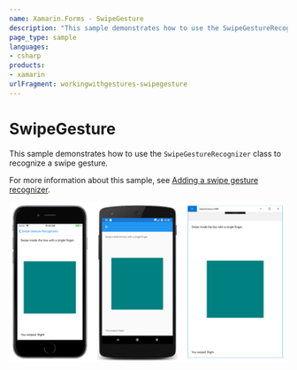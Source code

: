 ```yaml
---
name: Xamarin.Forms - SwipeGesture
description: "This sample demonstrates how to use the SwipeGestureRecognizer class to recognize a swipe gesture."
page_type: sample
languages:
- csharp
products:
- xamarin
urlFragment: workingwithgestures-swipegesture
---
```

# SwipeGesture

This sample demonstrates how to use the `SwipeGestureRecognizer` class to recognize a swipe gesture.

For more information about this sample, see [Adding a swipe gesture recognizer](https://docs.microsoft.com/xamarin/xamarin-forms/app-fundamentals/gestures/swipe).

![SwipeGesture application screenshot](Screenshots/01All.png "SwipeGesture application screenshot")

